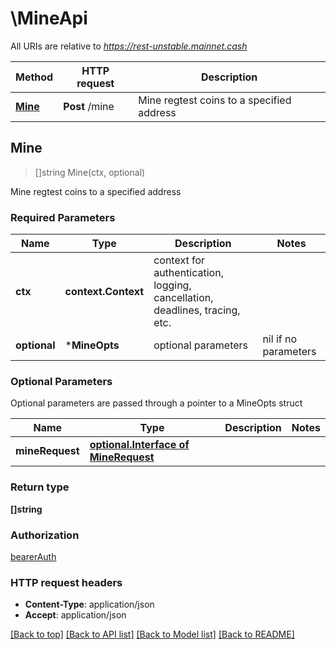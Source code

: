 # \MineApi

All URIs are relative to *https://rest-unstable.mainnet.cash*

Method | HTTP request | Description
------------- | ------------- | -------------
[**Mine**](MineApi.md#Mine) | **Post** /mine | Mine regtest coins to a specified address



## Mine

> []string Mine(ctx, optional)

Mine regtest coins to a specified address

### Required Parameters


Name | Type | Description  | Notes
------------- | ------------- | ------------- | -------------
**ctx** | **context.Context** | context for authentication, logging, cancellation, deadlines, tracing, etc.
 **optional** | ***MineOpts** | optional parameters | nil if no parameters

### Optional Parameters

Optional parameters are passed through a pointer to a MineOpts struct


Name | Type | Description  | Notes
------------- | ------------- | ------------- | -------------
 **mineRequest** | [**optional.Interface of MineRequest**](MineRequest.md)|  | 

### Return type

**[]string**

### Authorization

[bearerAuth](../README.md#bearerAuth)

### HTTP request headers

- **Content-Type**: application/json
- **Accept**: application/json

[[Back to top]](#) [[Back to API list]](../README.md#documentation-for-api-endpoints)
[[Back to Model list]](../README.md#documentation-for-models)
[[Back to README]](../README.md)

